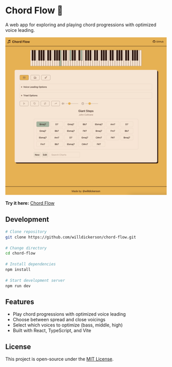 # Chord Flow 🎵

A web app for exploring and playing chord progressions with optimized voice leading.

![Chord Flow Screenshot](./docs/chord-flow.png)

**Try it here:** [Chord Flow](https://willdickerson.github.io/chord-flow/)

## Development

```bash
# Clone repository
git clone https://github.com/willdickerson/chord-flow.git

# Change directory
cd chord-flow

# Install dependencies
npm install

# Start development server
npm run dev
```

## Features

- Play chord progressions with optimized voice leading
- Choose between spread and close voicings
- Select which voices to optimize (bass, middle, high)
- Built with React, TypeScript, and Vite

## License

This project is open-source under the [MIT License](LICENSE).
